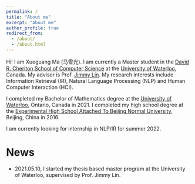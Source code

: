 ```yaml
---
permalink: /
title: "About me"
excerpt: "About me"
author_profile: true
redirect_from: 
  - /about/
  - /about.html
---
```


Hi! I am Xueguang Ma (马雪光).
I am currently a Master student in the [David R. Cheriton School of Computer Science](https://cs.uwaterloo.ca/) at the [University of Waterloo](https://uwaterloo.ca/), Canada.
My advisor is Prof. [Jimmy Lin](https://cs.uwaterloo.ca/~jimmylin/).
My research interests include Information Retrieval (IR), Natural Language Processing (NLP) and Human Computer Interaction (HCI).

I completed my Bachelor of Mathematics degree at the [University of Waterloo](https://uwaterloo.ca/), Ontario, Canada in 2021.
I completed my high school degree at the [Experimental High School Attached To Beijing Normal University](http://www.sdsz.com.cn/), Beijing, China in 2016.

I am currently looking for internship in NLP/IR for summer 2022.

# News

- 2021.05.10, I started my thesis based master program at the University of Waterloo, supervised by Prof. Jimmy Lin.